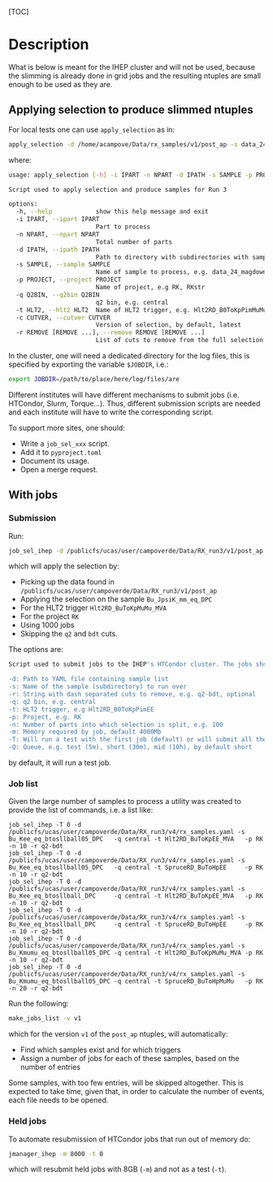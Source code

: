 [TOC]

# Description

What is below is meant for the IHEP cluster and will not be used, because the slimming
is already done in grid jobs and the resulting ntuples are small enough to be used as they are.

## Applying selection to produce slimmed ntuples 

For local tests one can use `apply_selection` as in:

```bash
apply_selection -d /home/acampove/Data/rx_samples/v1/post_ap -s data_24_magdown_24c2 -r q2 bdt -q central -t Hlt2RD_B0ToKpPimMuMu -p RK -i 0 -n 900
```

where:

```bash
usage: apply_selection [-h] -i IPART -n NPART -d IPATH -s SAMPLE -p PROJECT -q Q2BIN -t HLT2 [-c CUTVER] [-r REMOVE [REMOVE ...]]

Script used to apply selection and produce samples for Run 3

options:
  -h, --help            show this help message and exit
  -i IPART, --ipart IPART
                        Part to process
  -n NPART, --npart NPART
                        Total number of parts
  -d IPATH, --ipath IPATH
                        Path to directory with subdirectories with samples
  -s SAMPLE, --sample SAMPLE
                        Name of sample to process, e.g. data_24_magdown_24c2
  -p PROJECT, --project PROJECT
                        Name of project, e.g RK, RKstr
  -q Q2BIN, --q2bin Q2BIN
                        q2 bin, e.g. central
  -t HLT2, --hlt2 HLT2  Name of HLT2 trigger, e.g. Hlt2RD_B0ToKpPimMuMu
  -c CUTVER, --cutver CUTVER
                        Version of selection, by default, latest
  -r REMOVE [REMOVE ...], --remove REMOVE [REMOVE ...]
                        List of cuts to remove from the full selection
```

In the cluster, one will need a dedicated directory for the log files, this is specified by exporting the variable `$JOBDIR`, i.e.:

```bash
export JOBDIR=/path/to/place/here/log/files/are
```

Different institutes will have different mechanisms to submit jobs (i.e. HTCondor, Slurm, Torque...). Thus, different submission scripts
are needed and each institute will have to write the corresponding script.

To support more sites, one should:

- Write a `job_sel_xxx` script.
- Add it to `pyproject.toml`
- Document its usage.
- Open a merge request.

## With jobs

### Submission

Run:

```bash
job_sel_ihep -d /publicfs/ucas/user/campoverde/Data/RX_run3/v1/post_ap -s Bu_JpsiK_mm_eq_DPC -q central -t Hlt2RD_BuToKpMuMu_MVA -p RK -n 1000 -r q2-bdt
```

which will apply the selection by:

- Picking up the data found in `/publicfs/ucas/user/campoverde/Data/RX_run3/v1/post_ap`
- Applying the selection on the sample `Bu_JpsiK_mm_eq_DPC`
- For the HLT2 trigger `Hlt2RD_BuToKpMuMu_MVA`
- For the project `RK`
- Using 1000 jobs
- Skipping the `q2` and `bdt` cuts.

The options are:

```bash
Script used to submit jobs to the IHEP's HTCondor cluster. The jobs should apply selection.

-d: Path to YAML file containing sample list
-s: Name of the sample (subdirectory) to run over
-r: String with dash separated cuts to remove, e.g. q2-bdt, optional
-q: q2 bin, e.g. central
-t: HLT2 trigger, e.g Hlt2RD_B0ToKpPimEE
-p: Project, e.g. RK
-n: Number of parts into which selection is split, e.g. 100
-m: Memory required by job, default 4000Mb
-T: Will run a test with the first job (default) or will submit all the jobs
-Q: Queue, e.g. test (5m), short (30m), mid (10h), by default short
```

by default, it will run a test job.

### Job list

Given the large number of samples to process a utility was created to provide the list of commands, i.e. a list like:

```
job_sel_ihep -T 0 -d /publicfs/ucas/user/campoverde/Data/RX_run3/v4/rx_samples.yaml -s Bu_Kee_eq_btosllball05_DPC   -q central -t Hlt2RD_BuToKpEE_MVA   -p RK -n 10 -r q2-bdt
job_sel_ihep -T 0 -d /publicfs/ucas/user/campoverde/Data/RX_run3/v4/rx_samples.yaml -s Bu_Kee_eq_btosllball05_DPC   -q central -t SpruceRD_BuToHpEE     -p RK -n 10 -r q2-bdt
job_sel_ihep -T 0 -d /publicfs/ucas/user/campoverde/Data/RX_run3/v4/rx_samples.yaml -s Bu_Kee_eq_btosllball_DPC     -q central -t Hlt2RD_BuToKpEE_MVA   -p RK -n 10 -r q2-bdt
job_sel_ihep -T 0 -d /publicfs/ucas/user/campoverde/Data/RX_run3/v4/rx_samples.yaml -s Bu_Kee_eq_btosllball_DPC     -q central -t SpruceRD_BuToHpEE     -p RK -n 10 -r q2-bdt
job_sel_ihep -T 0 -d /publicfs/ucas/user/campoverde/Data/RX_run3/v4/rx_samples.yaml -s Bu_Kmumu_eq_btosllball05_DPC -q central -t Hlt2RD_BuToKpMuMu_MVA -p RK -n 10 -r q2-bdt
job_sel_ihep -T 0 -d /publicfs/ucas/user/campoverde/Data/RX_run3/v4/rx_samples.yaml -s Bu_Kmumu_eq_btosllball05_DPC -q central -t SpruceRD_BuToHpMuMu   -p RK -n 20 -r q2-bdt
```

Run the following:

```bash
make_jobs_list -v v1
```

which for the version `v1` of the `post_ap` ntuples, will automatically:

- Find which samples exist and for which triggers
- Assign a number of jobs for each of these samples, based on the number of entries

Some samples, with too few entries, will be skipped altogether. 
This is expected to take time, given that, in order to calculate the number of events, each file needs
to be opened.

### Held jobs

To automate resubmission of HTCondor jobs that run out of memory do:

```bash
jmanager_ihep -m 8000 -t 0
```

which will resubmit held jobs with 8GB (`-m`) and not as a test (`-t`).
